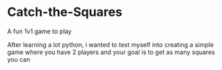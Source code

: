 # Catch-the-Squares
A fun 1v1 game to play

After learning a lot python, i wanted to test myself into creating a simple game where you have 2 players and your goal is to get as many squares you can
